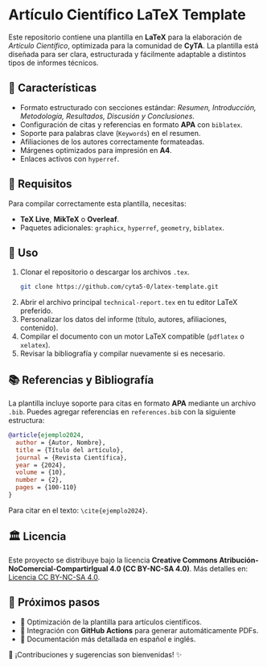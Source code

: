 # Artículo Científico LaTeX Template

Este repositorio contiene una plantilla en **LaTeX** para la elaboración de *Artículo Científico*, optimizada para la comunidad de **CyTA**. La plantilla está diseñada para ser clara, estructurada y fácilmente adaptable a distintos tipos de informes técnicos.

## 📄 Características

- Formato estructurado con secciones estándar: *Resumen, Introducción, Metodología, Resultados, Discusión y Conclusiones*.
- Configuración de citas y referencias en formato **APA** con `biblatex`.
- Soporte para palabras clave (`Keywords`) en el resumen.
- Afiliaciones de los autores correctamente formateadas.
- Márgenes optimizados para impresión en **A4**.
- Enlaces activos con `hyperref`.

## 📌 Requisitos

Para compilar correctamente esta plantilla, necesitas:

- **TeX Live**, **MikTeX** o **Overleaf**.
- Paquetes adicionales: `graphicx`, `hyperref`, `geometry`, `biblatex`.

## 🚀 Uso

1. Clonar el repositorio o descargar los archivos `.tex`.
   ```sh
   git clone https://github.com/cyta5-0/latex-template.git
   ```
2. Abrir el archivo principal `technical-report.tex` en tu editor LaTeX preferido.
3. Personalizar los datos del informe (título, autores, afiliaciones, contenido).
4. Compilar el documento con un motor LaTeX compatible (`pdflatex` o `xelatex`).
5. Revisar la bibliografía y compilar nuevamente si es necesario.

## 📚 Referencias y Bibliografía

La plantilla incluye soporte para citas en formato **APA** mediante un archivo `.bib`. Puedes agregar referencias en `references.bib` con la siguiente estructura:

```bibtex
@article{ejemplo2024,
  author = {Autor, Nombre},
  title = {Título del artículo},
  journal = {Revista Científica},
  year = {2024},
  volume = {10},
  number = {2},
  pages = {100-110}
}
```

Para citar en el texto: `\cite{ejemplo2024}`.

## 🏛 Licencia

Este proyecto se distribuye bajo la licencia **Creative Commons Atribución-NoComercial-CompartirIgual 4.0 (CC BY-NC-SA 4.0)**. Más detalles en: [Licencia CC BY-NC-SA 4.0](https://creativecommons.org/licenses/by-nc-sa/4.0/).

## 📌 Próximos pasos

- 🔹 Optimización de la plantilla para artículos científicos.
- 🔹 Integración con **GitHub Actions** para generar automáticamente PDFs.
- 🔹 Documentación más detallada en español e inglés.

📢 ¡Contribuciones y sugerencias son bienvenidas! ✨


